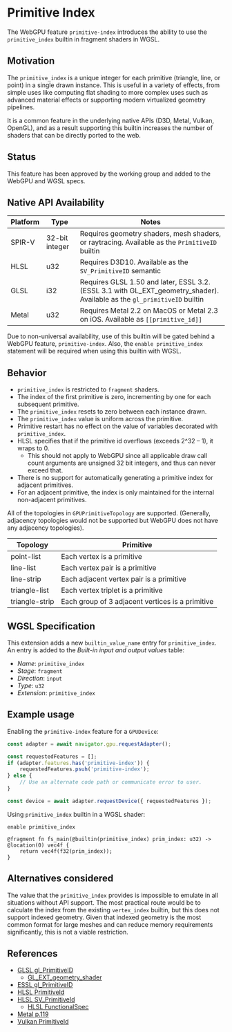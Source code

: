 # Primitive Index

The WebGPU feature `primitive-index` introduces the ability to use the `primitive_index` builtin in fragment shaders in WGSL.

## Motivation

The `primitive_index` is a unique integer for each primitive (triangle, line, or point) in a single drawn instance. This is useful in a variety of effects, from simple uses like computing flat shading to more complex uses such as advanced material effects or supporting modern virtualized geometry pipelines.

It is a common feature in the underlying native APIs (D3D, Metal, Vulkan, OpenGL), and as a result supporting this builtin increases the number of shaders that can be directly ported to the web.

## Status
This feature has been approved by the working group and added to the WebGPU and WGSL specs.

## Native API Availability
| Platform | Type | Notes |
|----------|------|-------|
| SPIR-V | 32-bit integer | Requires geometry shaders, mesh shaders, or raytracing. Available as the `PrimitiveID` builtin |
| HLSL | u32 | Requires D3D10. Available as the `SV_PrimitiveID` semantic |
| GLSL | i32 | Requires GLSL 1.50 and later, ESSL 3.2. (ESSL 3.1 with GL_EXT_geometry_shader). Available as the `gl_primitiveID` builtin |
| Metal | u32 | Requires Metal 2.2 on MacOS or Metal 2.3 on iOS. Available as `[[primitive_id]]` |

Due to non-universal availability, use of this builtin will be gated behind a WebGPU feature, `primitive-index`. Also, the `enable primitive_index` statement will be required when using this builtin with WGSL.

## Behavior
 * `primitive_index` is restricted to `fragment` shaders.
 * The index of the first primitive is zero, incrementing by one for each subsequent primitive.
 * The `primitive_index` resets to zero between each instance drawn.
 * The `primitive_index` value is uniform across the primitive.
 * Primitive restart has no effect on the value of variables decorated with `primitive_index`.
 * HLSL specifies that if the primitive id overflows (exceeds 2^32 – 1), it wraps to 0.
   * This should not apply to WebGPU since all applicable draw call count arguments are unsigned 32 bit integers, and thus can never exceed that.
 * There is no support for automatically generating a primitive index for adjacent primitives.
 * For an adjacent primitive, the index is only maintained for the internal non-adjacent primitives.

All of the topologies in `GPUPrimitiveTopology` are supported. (Generally, adjacency topologies would
not be supported but WebGPU does not have any adjacency topologies).

| Topology | Primitive |
|----------|-----------|
| point-list | Each vertex is a primitive |
| line-list | Each vertex pair is a primitive |
| line-strip | Each adjacent vertex pair is a primitive |
| triangle-list | Each vertex triplet is a primitive |
| triangle-strip | Each group of 3 adjacent vertices is a primitive |

## WGSL Specification
This extension adds a new `builtin_value_name` entry for `primitive_index`.
An entry is added to the _Built-in input and output values_ table:
 * _Name_: `primitive_index`
 * _Stage_: `fragment`
 * _Direction_: `input`
 * _Type_: `u32`
 * _Extension_: `primitive_index`

## Example usage

Enabling the `primitive-index` feature for a `GPUDevice`:

```js
const adapter = await navigator.gpu.requestAdapter();

const requestedFeatures = [];
if (adapter.features.has('primitive-index')) {
    requestedFeatures.psuh('primitive-index');
} else {
    // Use an alternate code path or communicate error to user.
}

const device = await adapter.requestDevice({ requestedFeatures });
```

Using `primitive_index` builtin in a WGSL shader:

```wgsl
enable primitive_index

@fragment fn fs_main(@builtin(primitive_index) prim_index: u32) -> @location(0) vec4f {
    return vec4f(f32(prim_index));
}
```

## Alternatives considered

The value that the `primitive_index` provides is impossible to emulate in all situations without API support. The most practical route would be to calculate the index from the existing `vertex_index` builtin, but this does not support indexed geometry. Given that indexed geometry is the most common format for large meshes and can reduce memory requirements significantly, this is not a viable restriction.

## References
* [GLSL gl_PrimitiveID](https://registry.khronos.org/OpenGL-Refpages/gl4/html/gl_PrimitiveID.xhtml)
  * [GL_EXT_geometry_shader](https://registry.khronos.org/OpenGL/extensions/EXT/EXT_geometry_shader.txt)
* [ESSL gl_PrimitiveID](https://registry.khronos.org/OpenGL-Refpages/es3/html/gl_PrimitiveID.xhtml)
* [HLSL PrimitiveId](https://learn.microsoft.com/en-us/windows/win32/direct3d11/d3d10-graphics-programming-guide-input-assembler-stage-using#primitiveid)
* [HLSL SV_PrimitiveId](https://learn.microsoft.com/en-us/windows/win32/direct3dhlsl/dx-graphics-hlsl-semantics)
  * [HLSL FunctionalSpec](https://microsoft.github.io/DirectX-Specs/d3d/archive/D3D11_3_FunctionalSpec.htm#:~:text=declaration%20for%20Shaders.-,8.17%20PrimitiveID,-PrimitiveID%20is%20a)
* [Metal p.119](https://developer.apple.com/metal/Metal-Shading-Language-Specification.pdf)
* [Vulkan PrimitiveId](https://registry.khronos.org/vulkan/specs/latest/man/html/PrimitiveId.html)